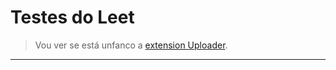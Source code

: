 # Testes do Leet
> Vou ver se está unfanco a [extension Uploader](https://chromewebstore.google.com/detail/leetsync-leetcode-to-gith/ppkbejeolfcbaomanmbpjdbkfcjfhjnd?hl=en&authuser=0&pli=1).

---
